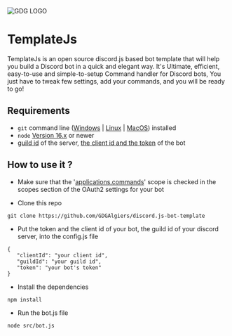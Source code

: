 <img src="https://www.gdgalgiers.com/static/gdg_algiers-86a26a90b5a8da9cdd3127750215f051.png" alt="GDG LOGO" >
<br>

# TemplateJs

TemplateJs is an open source discord.js based bot template that will help you build a Discord bot in a quick and elegant way. It's Ultimate, efficient, easy-to-use and simple-to-setup Command handler for Discord bots, You just have to tweak few settings, add your commands, and you will be ready to go!

## Requirements
* ```git``` command line ([Windows](https://git-scm.com/download/win) | [Linux](https://git-scm.com/download/linux) | [MacOS](https://git-scm.com/download/mac)) installed
* ```node``` [Version 16.x](https://nodejs.org/en/) or newer
* [guild id](https://poshbot.readthedocs.io/en/latest/guides/backends/setup-discord-backend/#find-your-guild-id-server-id) of the server, [the client id and the token](https://poshbot.readthedocs.io/en/latest/guides/backends/setup-discord-backend/#prerequisites) of the bot

## How to use it ?

* Make sure that the '[applications.commands](https://discord.com/developers/applications/)' scope is checked in the scopes section of the OAuth2 settings for your bot

* Clone this repo 
 ```git
 git clone https://github.com/GDGAlgiers/discord.js-bot-template
  ```
* Put the token and the client id of your bot, the guild id of your discord server, into the config.js file 

 ```
 {
	"clientId": "your client id",
	"guildId": "your guild id",
	"token": "your bot's token"
}
  ```
* Install the dependencies
```npm
npm install 
  ```
* Run the bot.js file 
```node
node src/bot.js 
  ```
